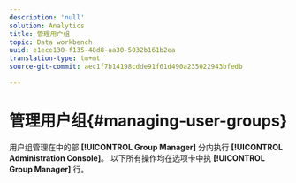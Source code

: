 ```yaml
---
description: 'null'
solution: Analytics
title: 管理用户组
topic: Data workbench
uuid: e1ece130-f135-48d8-aa30-5032b161b2ea
translation-type: tm+mt
source-git-commit: aec1f7b14198cdde91f61d490a235022943bfedb

---
```



# 管理用户组{#managing-user-groups}

用户组管理在中的部 **[!UICONTROL Group Manager]** 分内执行 **[!UICONTROL Administration Console]**。 以下所有操作均在选项卡中执 **[!UICONTROL Group Manager]** 行。
